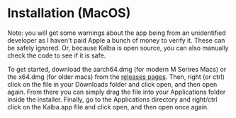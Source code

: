 # Installation (MacOS)

Note: you will get some warnings about the app being from an unidentified developer as I haven't paid Apple a bunch of money to verify it.
These can be safely ignored.
Or, because Kalba is open source, you can also manually check the code to see if it is safe.

To get started, download the aarch64.dmg (for modern M Serires Macs) or the x64.dmg (for older macs) from the [releases pages](https://github.com/BrewingWeasel/Kalba/releases).
Then, right (or ctrl) click on the file in your Downloads folder and click open, and then open again.
From there you can simply drag the file into your Applications folder inside the installer.
Finally, go to the Applications directory and right/ctrl click on the Kalba.app file and click open, and then open once again.
